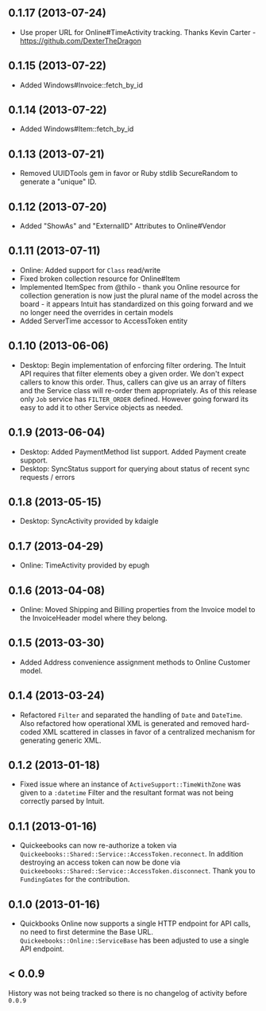 ## 0.1.17 (2013-07-24)

* Use proper URL for Online#TimeActivity tracking. Thanks Kevin Carter - https://github.com/DexterTheDragon

## 0.1.15 (2013-07-22)

* Added Windows#Invoice::fetch_by_id

## 0.1.14 (2013-07-22)

* Added Windows#Item::fetch_by_id

## 0.1.13 (2013-07-21)

* Removed UUIDTools gem in favor or Ruby stdlib SecureRandom to generate a "unique" ID.

## 0.1.12 (2013-07-20)

* Added "ShowAs" and "ExternalID" Attributes to Online#Vendor

## 0.1.11 (2013-07-11)

* Online: Added support for `Class` read/write
* Fixed broken collection resource for Online#Item
* Implemented ItemSpec from @thilo - thank you
  Online resource for collection generation is now just the plural name
  of the model across the board - it appears Intuit has standardized on
  this going forward and we no longer need the overrides in certain
  models
* Added ServerTime accessor to AccessToken entity

## 0.1.10 (2013-06-06)

* Desktop: Begin implementation of enforcing filter ordering. The Intuit API requires that filter elements obey a given order. We don't expect callers to know this order. Thus, callers can give us an array of filters and the Service class will re-order them appropriately. As of this release only `Job` service has `FILTER_ORDER` defined. However going forward its easy to add it to other Service objects as needed.

## 0.1.9 (2013-06-04)

* Desktop: Added PaymentMethod list support. Added Payment create support.
* Desktop: SyncStatus support for querying about status of recent sync requests / errors

## 0.1.8 (2013-05-15)

* Desktop: SyncActivity provided by kdaigle

## 0.1.7 (2013-04-29)

* Online: TimeActivity provided by epugh

## 0.1.6 (2013-04-08)

* Online: Moved Shipping and Billing properties from the Invoice model to the InvoiceHeader model where they belong.

## 0.1.5 (2013-03-30)

* Added Address convenience assignment methods to Online Customer model.

## 0.1.4 (2013-03-24)

* Refactored `Filter` and separated the handling of `Date` and `DateTime`. Also refactored how operational XML is generated and removed hard-coded XML scattered in classes in favor of a centralized mechanism for generating generic XML.

## 0.1.2 (2013-01-18)

* Fixed issue where an instance of `ActiveSupport::TimeWithZone` was given to a `:datetime` Filter and the resultant format was not being correctly parsed by Intuit.

## 0.1.1 (2013-01-16)

* Quickeebooks can now re-authorize a token via `Quickeebooks::Shared::Service::AccessToken.reconnect`. In addition destroying an access token can now be done via `Quickeebooks::Shared::Service::AccessToken.disconnect`. Thank you to `FundingGates` for the contribution.

## 0.1.0 (2013-01-16)

* Quickbooks Online now supports a single HTTP endpoint for API calls, no need to first determine the Base URL. `Quickeebooks::Online::ServiceBase` has been adjusted to use a single API endpoint.

## < 0.0.9

History was not being tracked so there is no changelog of activity before `0.0.9`